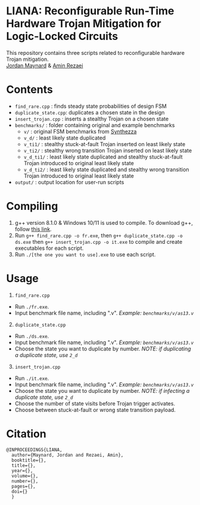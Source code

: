 # LIANA: Reconfigurable Run-Time Hardware Trojan Mitigation for Logic-Locked Circuits </br>
This repository contains three scripts related to reconfigurable hardware Trojan mitigation. </br>
[Jordan Maynard](https://github.com/j0rban) & [Amin Rezaei](https://github.com/r3zaei) </br>

# Contents
* `find_rare.cpp` : finds steady state probabilities of design FSM </br>
* `duplicate_state.cpp`:  duplicates a chosen state in the design </br>
* `insert_trojan.cpp` : inserts a stealthy Trojan on a chosen state </br>
* `benchmarks/` : folder containing original and example benchmarks
  * `v/` : original FSM benchmarks from [Synthezza](https://www.synthezza.com/fsm-benchmarks)
  * `v_d/` : least likely state duplicated
  * `v_ti1/` : stealthy stuck-at-fault Trojan inserted on least likely state
  * `v_ti2/` : stealthy wrong transition Trojan inserted on least likely state
  * `v_d_ti1/` : least likely state duplicated and stealthy stuck-at-fault Trojan introduced to original least likely state
  * `v_d_ti2/` : least likely state duplicated and stealthy wrong transition Trojan introduced to original least likely state
* `output/` : output location for user-run scripts

# Compiling
1. g++ version 8.1.0 & Windows 10/11 is used to compile. To download g++, follow [this link](https://sourceforge.net/projects/mingw-w64/files/Toolchains%20targetting%20Win64/Personal%20Builds/mingw-builds/8.1.0/threads-posix/seh/x86_64-8.1.0-release-posix-seh-rt_v6-rev0.7z/download).
2. Run `g++ find_rare.cpp -o fr.exe`, then `g++ duplicate_state.cpp -o ds.exe` then `g++ insert_trojan.cpp -o it.exe` to compile and create executables for each script.
3. Run `./[the one you want to use].exe` to use each script.

# Usage
1. `find_rare.cpp`
  * Run `./fr.exe`.
  * Input benchmark file name, including ".v". *Example: `benchmarks/v/as13.v`*
2. `duplicate_state.cpp`
  * Run `./ds.exe`.
  * Input benchmark file name, including ".v". *Example: `benchmarks/v/as13.v`*
  * Choose the state you want to duplicate by number. *NOTE: if duplicating a duplicate state, use `2_d`*
3. `insert_trojan.cpp`
  * Run `./it.exe`.
  * Input benchmark file name, including ".v". *Example: `benchmarks/v/as13.v`*
  * Choose the state you want to duplicate by number. *NOTE: if infecting a duplicate state, use `2_d`*
  * Choose the number of state visits before Trojan trigger activates.
  * Choose between stuck-at-fault or wrong state transition payload.

# Citation
```
@INPROCEEDINGS{LIANA,
  author={Maynard, Jordan and Rezaei, Amin},
  booktitle={}, 
  title={}, 
  year={},
  volume={},
  number={},
  pages={},
  doi={}
  }
